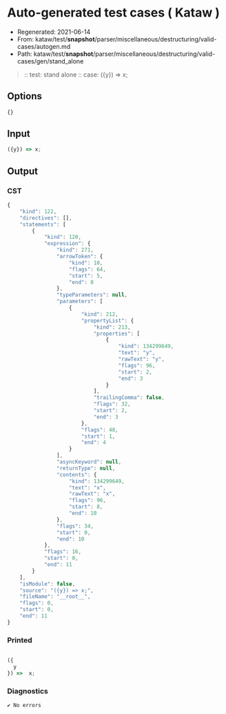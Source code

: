 # Auto-generated test cases ( Kataw )
- Regenerated: 2021-06-14
- From: kataw/test/__snapshot__/parser/miscellaneous/destructuring/valid-cases/autogen.md
- Path: kataw/test/__snapshot__/parser/miscellaneous/destructuring/valid-cases/gen/stand_alone
> :: test: stand alone
> :: case: ({y}) => x;
## Options

`````js
{}
`````
## Input

`````js
({y}) => x;
`````
## Output

### CST

```javascript
{
    "kind": 122,
    "directives": [],
    "statements": [
        {
            "kind": 120,
            "expression": {
                "kind": 271,
                "arrowToken": {
                    "kind": 10,
                    "flags": 64,
                    "start": 5,
                    "end": 8
                },
                "typeParameters": null,
                "parameters": [
                    {
                        "kind": 212,
                        "propertyList": {
                            "kind": 213,
                            "properties": [
                                {
                                    "kind": 134299649,
                                    "text": "y",
                                    "rawText": "y",
                                    "flags": 96,
                                    "start": 2,
                                    "end": 3
                                }
                            ],
                            "trailingComma": false,
                            "flags": 32,
                            "start": 2,
                            "end": 3
                        },
                        "flags": 48,
                        "start": 1,
                        "end": 4
                    }
                ],
                "asyncKeyword": null,
                "returnType": null,
                "contents": {
                    "kind": 134299649,
                    "text": "x",
                    "rawText": "x",
                    "flags": 96,
                    "start": 8,
                    "end": 10
                },
                "flags": 34,
                "start": 0,
                "end": 10
            },
            "flags": 16,
            "start": 0,
            "end": 11
        }
    ],
    "isModule": false,
    "source": "({y}) => x;",
    "fileName": "__root__",
    "flags": 0,
    "start": 0,
    "end": 11
}
```

### Printed

```javascript

({
  y
}) =>  x;
```

### Diagnostics

```javascript
✔ No errors
```

